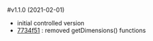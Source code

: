 #v1.1.0 (2021-02-01)
  - initial controlled version
  - [7734f51](https://github.com/ESCL-at-UTD/ConZono/commit/0bbbf8786da6735746afad8bd56a630b0b8ef8a0#diff-826667a233fdaa53b2b31318c2a14664902988755661403867647c87eee139dc) : removed getDimensions() functions
